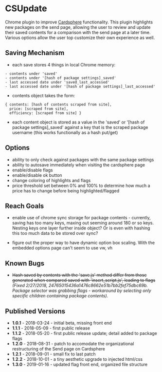 # CSUpdate
Chrome plugin to improve <a href="https://www.cardsphere.com">Cardsphere</a> functionality. This plugin highlights new packages on the send page, allowing the user to review and update their saved contents for a comparison with the send page at a later time. Various options allow the user top customize their own experience as well.

## Saving Mechanism
- each save stores 4 things in local Chrome memory:

```
- contents under 'saved'
- contents under '[hash of package settings]_saved'
- last accessed date under 'saved_last_accessed'
- last accessed date under '[hash of package settings]_last_accessed'
```
- contents object takes the form:
```
{ contents: [hash of contents scraped from site],
  price: [scraped from site],
  efficiency: [scraped from site] }
```
- each content object is stored as a value in the 'saved' or '[hash of package settings]_saved' against a key that is the scraped package username (this works functionally as a hash put/get)

## Options
- ability to only check against packages with the same package settings
- ability to autosave immediately when visiting the cardsphere page
- enable/disable flags
- enable/disable ok button
- change coloring of highlights and flags
- price threshold set between 0% and 100% to determine how much a price has to change before being highlighted/flagged

## Reach Goals
- enable use of chrome sync storage for package contents - currently, saving has too many keys, maxing out seeming around 180 or so keys. Nesting keys one layer further inside object? Or is even with hashing this too much data to be stored over sync? 

- figure out the proper way to have dynamic option box scaling. With the embedded options page can't seem to use vw, vh 

## Known Bugs
- ~~Hash saved by contents with the 'save.js' method differ from those generated when compared saved with 'insert_script.js', leading to flags~~ *(Fixed 2/27/2018, 24765015436a1476c8662e51b7bb2fef75dbc69b. Package selector was grabbing flags - workaround by selecting only specific children containing package contents)*.

## Published Versions
- **1.0.1** - 2018-03-24 - initial beta, missing front end 
- **1.1.1** - 2018-05-09 - first public release 
- **1.1.2** - 2018-05-20 - first public release update; detail added to package flags 
- **1.2.0** - 2018-08-31 - patch to accomodate the organizational restructuring of the Send page on Cardsphere 
- **1.2.1** - 2018-09-01 - small fix to last patch 
- **1.2.2** - 2018-10-01 - a tiny aesthetic upgrade to injected html/css 
- **1.3.0** - 2019-01-16 - updated flag front end, organized file structure
